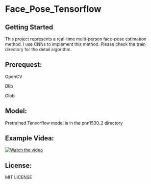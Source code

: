 # Face_Pose_Tensorflow

## Getting Started
 This project represents a real-time multi-person face-pose estimation method. I use CNNs to implement this method. Please check the train directory for the detail algorithm.

## Prerequest:
 
 OpenCV

 Dlib

 Glob

## Model:
 
 Pretrained Tensorflow model is in the pnn1530_2 directory

## Example Videa:

[![Watch the video](https://img.youtube.com/vi/QG5eheTpjNc/0.jpg)](https://www.youtube.com/embed/QG5eheTpjNc)

## License:

 MIT LICENSE
